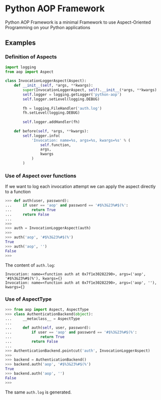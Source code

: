 # Python AOP Framework

Python AOP Framework is a minimal Framework to use Aspect-Oriented Programming
on your Python applications

## Examples

### Definition of Aspects

```python
import logging
from aop import Aspect
 
class InvocationLoggerAspect(Aspect):
    def __init__(self, *args, **kwargs):
        super(InvocationLoggerAspect, self).__init__(*args, **kwargs)
        self.logger = logging.getLogger('python-aop')
        self.logger.setLevel(logging.DEBUG)
    
        fh = logging.FileHandler('auth.log')
        fh.setLevel(logging.DEBUG)
    
        self.logger.addHandler(fh)
    
    def before(self, *args, **kwargs):
        self.logger.info(
            'Invocation: name=%s, args=%s, kwargs=%s' % (
                self.function,
                args,
                kwargs
            )
        )
```

### Use of Aspect over functions

If we want to log each invocation attempt we can apply the aspect directly to a function

```python
>>> def auth(user, password):
...     if user == 'aop' and password == '#$%3&23%#$(%':
...         return True
...     return False
... 
>>> 
>>> auth = InvocationLoggerAspect(auth)
>>> 
>>> auth('aop', '#$%3&23%#$(%')
True
>>> auth('aop', '')
False
>>>
```

The content of `auth.log`:

```text
Invocation: name=<function auth at 0x7f1e30282290>, args=('aop', '#$%3&23%#$(%'), kwargs={}
Invocation: name=<function auth at 0x7f1e30282290>, args=('aop', ''), kwargs={}
```

### Use of AspectType

```python
>>> from aop import Aspect, AspectType
>>> class AuthenticationBackend(object):
...     __metaclass__ = AspectType
...
...     def auth(self, user, password):
...         if user == 'aop' and password == '#$%3&23%#$(%':
...             return True
...         return False
... 
>>> AuthenticationBackend.pointcut('auth', InvocationLoggerAspect)
>>> 
>>> backend = AuthenticationBackend()
>>> backend.auth('aop', '#$%3&23%#$(%')
True
>>> backend.auth('aop', '')
False
>>>
```

The same `auth.log` is generated.
